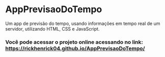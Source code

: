 # AppPrevisaoDoTempo
Um app de previsão do tempo, usando informações em tempo real de um servidor, utilizando HTML, CSS e JavaScript.

### Você pode acessar o projeto online acessando no link: https://rickhenrick04.github.io/AppPrevisaoDoTempo/

